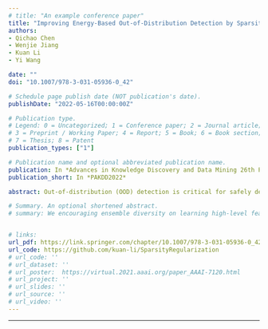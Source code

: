 ```yaml
---
# title: "An example conference paper"
title: "Improving Energy-Based Out-of-Distribution Detection by Sparsity Regularization"
authors:
- Qichao Chen
- Wenjie Jiang
- Kuan Li
- Yi Wang

date: ""
doi: "10.1007/978-3-031-05936-0_42"

# Schedule page publish date (NOT publication's date).
publishDate: "2022-05-16T00:00:00Z"

# Publication type.
# Legend: 0 = Uncategorized; 1 = Conference paper; 2 = Journal article;
# 3 = Preprint / Working Paper; 4 = Report; 5 = Book; 6 = Book section;
# 7 = Thesis; 8 = Patent
publication_types: ["1"]

# Publication name and optional abbreviated publication name.
publication: In *Advances in Knowledge Discovery and Data Mining 26th Pacific-Asia Conference*
publication_short: In *PAKDD2022*

abstract: Out-of-distribution (OOD) detection is critical for safely deploying machine learning models in the open world. Recently, an energy-score based OOD detector was proposed for any pre-trained classification models. The energy score, which is less susceptible to overconfidence, proves to be a better substitute for the conventional approaches leveraging the softmax confidence score. However, current energy-score based methods rely heavily on large-scale auxiliary datasets and introduce several dataset-dependent hyperparameters. In this paper, we propose a simple yet effective sparsity-regularized learning objective for deep neural networks so that the energy-based detector works better. Our learning objective is parameter-free and its key idea is to enlarge the differences between network outputs of in-distribution data and OOD data by regularizing the networks to generate high sparsity representations for in-distribution data. We also contribute to a tiny auxiliary outlier dataset to replace the previous one, which reduces the volume size significantly (230G vs. 40M). Besides, a new energy-score based OOD detector named Sparsity-Regularized Outlier Exposure (SROE) is proposed to incorporate the proposed sparsity-regularized loss function into the traditional Outlier Exposure method. Experimental results show that the proposed sparsity-regularized loss strategy is effective, and the SROE OOD detector outperforms the other SOTA methods with a large margin. The source code and dataset are available at https://github.com/kuan-li/SparsityRegularization.

# Summary. An optional shortened abstract.
# summary: We encouraging ensemble diversity on learning high-level feature representations and gradient dispersion in simultaneous training of deep ensemble networks.


# links:
url_pdf: https://link.springer.com/chapter/10.1007/978-3-031-05936-0_42
url_code: https://github.com/kuan-li/SparsityRegularization
# url_code: ''
# url_dataset: ''
# url_poster:  https://virtual.2021.aaai.org/paper_AAAI-7120.html
# url_project: ''
# url_slides: ''
# url_source: ''
# url_video: ''
---
```

---
